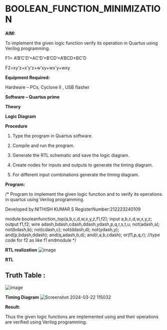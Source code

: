# BOOLEAN_FUNCTION_MINIMIZATION

**AIM:**

To implement the given logic function verify its operation in Quartus using Verilog programming.

F1= A’B’C’D’+AC’D’+B’CD’+A’BCD+BC’D 

F2=xy’z+x’y’z+w’xy+wx’y+wxy

**Equipment Required:**

Hardware – PCs, Cyclone II , USB flasher

**Software – Quartus prime**

**Theory**

**Logic Diagram**

**Procedure**

1.	Type the program in Quartus software.

2.	Compile and run the program.

3.	Generate the RTL schematic and save the logic diagram.

4.	Create nodes for inputs and outputs to generate the timing diagram.

5.	For different input combinations generate the timing diagram.


**Program:**

/* Program to implement the given logic function and to verify its operations in quartus using Verilog programming. 

Developed by:NITHISH KUMAR S
RegisterNumber:212223240109

module booleanfunction_top(a,b,c,d,w,x,y,z,f1,f2);
input a,b,c,d,w,x,y,z;
output f1,f2;
wire adash,bdash,cdash,ddash,ydash,p,q,r,s,t,u;
not(adash,a);
not(bdash,b);
not(cdash,c);
not(ddash,d);
not(ydash,y);
and(p,bdash,ddash);
and(q,adash,b,d);
and(r,a,b,cdash);
or(f1,p,q,r);
//type code for f2 as like f1 endmodule
*/


**RTL realization**
![image](https://github.com/nithish467/BOOLEAN_FUNCTION_MINIMIZATION/assets/150232274/04f5ba86-5ec6-4c85-9f21-64bb94fd0a76)


 

**RTL**
## Truth Table :
![image](https://github.com/nithish467/BOOLEAN_FUNCTION_MINIMIZATION/assets/150232274/cfef8245-474f-4443-bc8e-1eb88554cdbb)


**Timing Diagram**
![Screenshot 2024-03-22 115032](https://github.com/nithish467/BOOLEAN_FUNCTION_MINIMIZATION/assets/150232274/e304bd09-b312-4ebc-a65c-8fbf5f32e951)

**Result:**

Thus the given logic functions are implemented using and their operations are verified using Verilog programming.

